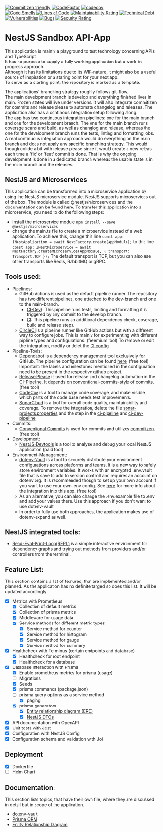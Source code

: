 [![Commitizen friendly](https://img.shields.io/badge/commitizen-friendly-brightgreen.svg)](http://commitizen.github.io/cz-cli/)
[![CodeFactor](https://www.codefactor.io/repository/github/noctua84/nestjs-sandbox/badge)](https://www.codefactor.io/repository/github/noctua84/nestjs-sandbox)
[![codecov](https://codecov.io/gh/noctua84/NestJS-Sandbox/graph/badge.svg?token=JZMjRX3oRi)](https://codecov.io/gh/noctua84/NestJS-Sandbox)  
[![Code Smells](https://sonarcloud.io/api/project_badges/measure?project=noctua84_NestJS-Sandbox&metric=code_smells)](https://sonarcloud.io/summary/new_code?id=noctua84_NestJS-Sandbox)
[![Lines of Code](https://sonarcloud.io/api/project_badges/measure?project=noctua84_NestJS-Sandbox&metric=ncloc)](https://sonarcloud.io/summary/new_code?id=noctua84_NestJS-Sandbox)
[![Maintainability Rating](https://sonarcloud.io/api/project_badges/measure?project=noctua84_NestJS-Sandbox&metric=sqale_rating)](https://sonarcloud.io/summary/new_code?id=noctua84_NestJS-Sandbox)
[![Technical Debt](https://sonarcloud.io/api/project_badges/measure?project=noctua84_NestJS-Sandbox&metric=sqale_index)](https://sonarcloud.io/summary/new_code?id=noctua84_NestJS-Sandbox)
[![Vulnerabilities](https://sonarcloud.io/api/project_badges/measure?project=noctua84_NestJS-Sandbox&metric=vulnerabilities)](https://sonarcloud.io/summary/new_code?id=noctua84_NestJS-Sandbox)
[![Bugs](https://sonarcloud.io/api/project_badges/measure?project=noctua84_NestJS-Sandbox&metric=bugs)](https://sonarcloud.io/summary/new_code?id=noctua84_NestJS-Sandbox)
[![Security Rating](https://sonarcloud.io/api/project_badges/measure?project=noctua84_NestJS-Sandbox&metric=security_rating)](https://sonarcloud.io/summary/new_code?id=noctua84_NestJS-Sandbox)
  
# NestJS Sandbox API-App
This application is mainly a playground to test technology concerning APIs and TypeScript.  
It has no purpose to supply a fully working application but a work-in-progress approach.  
Although it has its limitations due to its WIP-nature,
it might also be a useful source of inspiration or a staring point for your next app.  
To serve as a starting point, the repository is marked as a template.
  
The applications' branching strategy roughly follows git-flow.  
The main development branch is develop and everything finished lives in main. Frozen states will live under versions. It will also integrate commitizen for commits and release please to automate changelog and releases. The application also has a continous integration setup following along.  
The app has two continuous integration pipelines: one for the main branch and one for the development branch. The one for the main branch runs coverage scans and build, as well as changlog and release, whereas the one for the development branch runs the tests, linting and formatting jobs.  
A real continuous integration approach would do everything on the main branch and does not apply any specific branching strategy. This would though colide a bit with release please since it would create a new releas each time a 'fix' or 'feat' commit is done. That is why the ongoing development is done in a dedicated branch whereas the usable state is in the main branch and the releases. 

## NestJS and Microservices
This application can be transformed into a microservice application by using the NestJS microservice module.
NestJS supports microservices out of the box. The module is called @nestjs/microservices and the documentation can be found [here](https://docs.nestjs.com/microservices/basics).
To transfer this application into a microservice, you need to do the following steps:
- install the microservice module ``` npm install --save @nestjs/microservices ```
- change the main.ts file to create a microservice instead of a web application.
  To achieve this, change this line ``` const app: INestApplication = await NestFactory.create(AppModule); ``` 
  to this line ``` const app: INestMicroservice = await NestFactory.createMicroservice(AppModule, { transport: Transport.TCP }); ```
The default transport is TCP, but you can also use other transports like Redis, RabbitMQ or gRPC.

## Tools used:
- Pipelines:
  - GitHub Actions is used as the default pipeline runner. The repository has two different pipelines, one attached to the dev-branch and one to the main-branch.
    - [CI-Dev(](./.github/workflows/ci-dev.yml): This pipeline runs tests, limiting and formatting it is triggered by any commit to the develop branch.
    - [CI](./.github/workflows/ci.yml): This pipeline runs an additional dependency check, coverage, build and release steps.  
  - [CircleCI](https://www.circleci.com) is a pipeline runner like GitHub actions but with a different way to configure jobs. This is mainly for experimenting with different pipline types and configurations. (freemium tool) To remove or edit the integration, modify or delet the [CI config](./.circleci/config.yml)
- Pipeline-Tools:
    - [Dependabot](https://github.com/dependabot) is a dependency management tool exclusively for GitHub. The pipeline configuration can be found [here](./.github/dependabot.yml). (free tool)  
    Important: the labels and milestones mentioned in the configuration need to be present in the respective github project.
    - [Release Please](https://github.com/googleapis/release-please) is used for release and changelog automation in the [CI-Pipeline](./.github/workflows/ci.yml). It depends on conventional-commits-style of commits. (free tool)
    - [CodeCov](https://codecov.io) is a tool to manage code coverage, and make visible, which parts of the code base needs test improvements.
    - [SonarCloud](https://sonarcloud.io) is a tool for overall code quality, maintainability and coverage. To remove the integration, delete the file [sonar-projects.properties](./sonar-project.properties) and the step in the [ci-pipeline](./.github/workflows/ci.yml) and [ci-dev-pipeline](./.github/workflows/ci-dev.yml).
- Commits:
    - [Conventional Commits](https://www.conventionalcommits.org/en/v1.0.0/) is used for commits and utilizes [commitizen](https://github.com/commitizen/cz-cli). (free tool)
- Development:
    - [NestJS-Devtools](devtools.nestjs.com) is a tool to analyse and debug your local NestJS application (paid tool)
- Environment-Management:
    - [dotenv-Vault](https://www.dotenv.org/docs) is a tool to securely distribute your environment configurations across platforms and teams. It is a new way to safely store environment variables. It works with an encrypted .env.vault file that is save to add to version controll and requires an account on dotenv.org. It is recommended though to set up your own account if you want to use your own .env config. See [here](#dotenv-vault) for more info about the integration into this app. (free tool)
    - As an alternative, you can also change the .env.example file to .env and add your values there. Use this approach if you don't want to use dotenv-vault.
    - In order to fully use both approaches, the application makes use of dotenv-expand as well.

## NestJS integrated tools:
- [Read-Eval-Print-Loop(REPL)](docs.nestjs.com/recipes/repl) is a simple interactive environment for dependency graphs and trying out methods from providers and/or controllers from the terminal.

## Feature List:
This section contains a list of features, that are implemented and/or planned. As the application has no definite targed so does this list. It will be updated accordingly
- [x] Metrics with Prometheus
  - [x] Collection of default metrics
  - [x] Collection of prisma metrics
  - [x] Middleware for usage data
  - [x] Service methods for different metric types
    - [x] Service method for counter
    - [x] Service method for histogram
    - [x] Service method for gauge
    - [x] Service method for summary
- [x] Healthcheck with Terminus (certain endpoints and database)
  - [x] Healthcheck for root endpoint
  - [x] Healthcheck for a database
- [x] Database interaction with Prisma
  - [x] Enable prometheus metrics for prisma (usage)
  - [ ] Migrations
  - [x] Seeds
  - [x] prisma commands (package.json)
  - [ ] prisma query options as a service method
    - [x] paging  
  - [x] prisma generators
    - [x] [Entity relationship diagram (ERD)](./documentation/prisma-orm.md#erd-generator)  
    - [x] [NestJS DTOs](./documentation/prisma-orm.md#nestjs-dto-generator)
- [x] API documentation with OpenAPI
- [x] Unit tests with Jest
- [x] Configuration with NestJS Config
- [x] Configuration schema and validation with Joi

## Deployment
- [x] Dockerfile
- [ ] Helm Chart

## Documentation:
This section lists topics, that have their own file, where they are discussed in detail but in scope of the application.  
- [dotenv-vault](./documentation/dotenv-vault.md)  
- [Prisma ORM](./documentation/prisma-orm.md)
- [Entity Relationship Diagram](./documentation/ERD.md)

